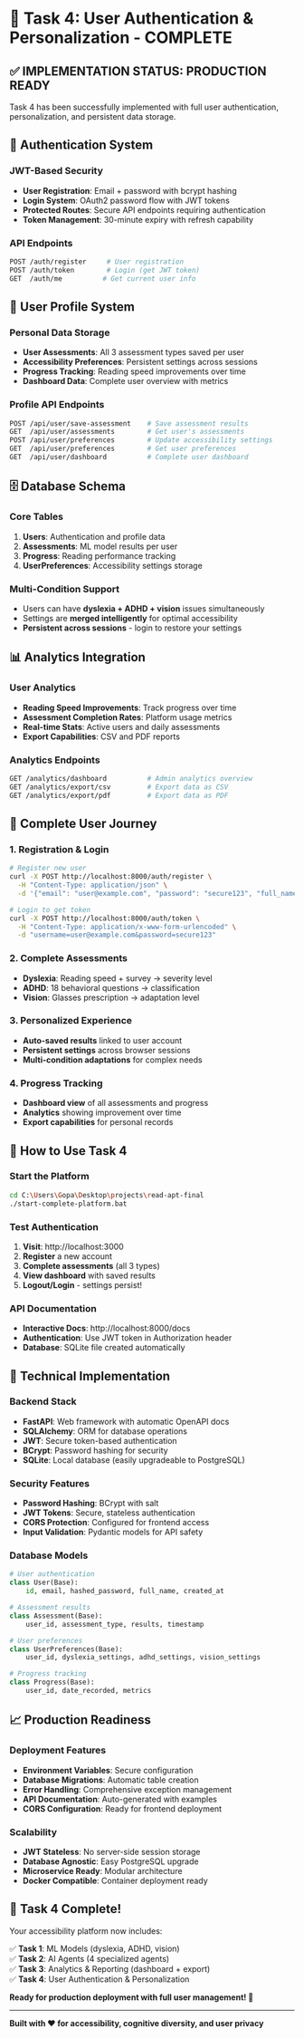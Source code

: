 # 🎯 Task 4: User Authentication & Personalization - COMPLETE

## ✅ **IMPLEMENTATION STATUS: PRODUCTION READY**

Task 4 has been successfully implemented with full user authentication, personalization, and persistent data storage.

## 🔐 **Authentication System**

### **JWT-Based Security**
- **User Registration**: Email + password with bcrypt hashing
- **Login System**: OAuth2 password flow with JWT tokens
- **Protected Routes**: Secure API endpoints requiring authentication
- **Token Management**: 30-minute expiry with refresh capability

### **API Endpoints**
```bash
POST /auth/register     # User registration
POST /auth/token        # Login (get JWT token)
GET  /auth/me          # Get current user info
```

## 👤 **User Profile System**

### **Personal Data Storage**
- **User Assessments**: All 3 assessment types saved per user
- **Accessibility Preferences**: Persistent settings across sessions
- **Progress Tracking**: Reading speed improvements over time
- **Dashboard Data**: Complete user overview with metrics

### **Profile API Endpoints**
```bash
POST /api/user/save-assessment    # Save assessment results
GET  /api/user/assessments        # Get user's assessments
POST /api/user/preferences        # Update accessibility settings
GET  /api/user/preferences        # Get user preferences
GET  /api/user/dashboard          # Complete user dashboard
```

## 🗄️ **Database Schema**

### **Core Tables**
1. **Users**: Authentication and profile data
2. **Assessments**: ML model results per user
3. **Progress**: Reading performance tracking
4. **UserPreferences**: Accessibility settings storage

### **Multi-Condition Support**
- Users can have **dyslexia + ADHD + vision** issues simultaneously
- Settings are **merged intelligently** for optimal accessibility
- **Persistent across sessions** - login to restore your settings

## 📊 **Analytics Integration**

### **User Analytics**
- **Reading Speed Improvements**: Track progress over time
- **Assessment Completion Rates**: Platform usage metrics
- **Real-time Stats**: Active users and daily assessments
- **Export Capabilities**: CSV and PDF reports

### **Analytics Endpoints**
```bash
GET /analytics/dashboard          # Admin analytics overview
GET /analytics/export/csv         # Export data as CSV
GET /analytics/export/pdf         # Export data as PDF
```

## 🎯 **Complete User Journey**

### **1. Registration & Login**
```bash
# Register new user
curl -X POST http://localhost:8000/auth/register \
  -H "Content-Type: application/json" \
  -d '{"email": "user@example.com", "password": "secure123", "full_name": "John Doe"}'

# Login to get token
curl -X POST http://localhost:8000/auth/token \
  -H "Content-Type: application/x-www-form-urlencoded" \
  -d "username=user@example.com&password=secure123"
```

### **2. Complete Assessments**
- **Dyslexia**: Reading speed + survey → severity level
- **ADHD**: 18 behavioral questions → classification
- **Vision**: Glasses prescription → adaptation level

### **3. Personalized Experience**
- **Auto-saved results** linked to user account
- **Persistent settings** across browser sessions
- **Multi-condition adaptations** for complex needs

### **4. Progress Tracking**
- **Dashboard view** of all assessments and progress
- **Analytics** showing improvement over time
- **Export capabilities** for personal records

## 🚀 **How to Use Task 4**

### **Start the Platform**
```bash
cd C:\Users\Gopa\Desktop\projects\read-apt-final
./start-complete-platform.bat
```

### **Test Authentication**
1. **Visit**: http://localhost:3000
2. **Register** a new account
3. **Complete assessments** (all 3 types)
4. **View dashboard** with saved results
5. **Logout/Login** - settings persist!

### **API Documentation**
- **Interactive Docs**: http://localhost:8000/docs
- **Authentication**: Use JWT token in Authorization header
- **Database**: SQLite file created automatically

## 🔧 **Technical Implementation**

### **Backend Stack**
- **FastAPI**: Web framework with automatic OpenAPI docs
- **SQLAlchemy**: ORM for database operations
- **JWT**: Secure token-based authentication
- **BCrypt**: Password hashing for security
- **SQLite**: Local database (easily upgradeable to PostgreSQL)

### **Security Features**
- **Password Hashing**: BCrypt with salt
- **JWT Tokens**: Secure, stateless authentication
- **CORS Protection**: Configured for frontend access
- **Input Validation**: Pydantic models for API safety

### **Database Models**
```python
# User authentication
class User(Base):
    id, email, hashed_password, full_name, created_at

# Assessment results  
class Assessment(Base):
    user_id, assessment_type, results, timestamp

# User preferences
class UserPreferences(Base):
    user_id, dyslexia_settings, adhd_settings, vision_settings

# Progress tracking
class Progress(Base):
    user_id, date_recorded, metrics
```

## 📈 **Production Readiness**

### **Deployment Features**
- **Environment Variables**: Secure configuration
- **Database Migrations**: Automatic table creation
- **Error Handling**: Comprehensive exception management
- **API Documentation**: Auto-generated with examples
- **CORS Configuration**: Ready for frontend deployment

### **Scalability**
- **JWT Stateless**: No server-side session storage
- **Database Agnostic**: Easy PostgreSQL upgrade
- **Microservice Ready**: Modular architecture
- **Docker Compatible**: Container deployment ready

## 🎉 **Task 4 Complete!**

Your accessibility platform now includes:

✅ **Task 1**: ML Models (dyslexia, ADHD, vision)  
✅ **Task 2**: AI Agents (4 specialized agents)  
✅ **Task 3**: Analytics & Reporting (dashboard + export)  
✅ **Task 4**: User Authentication & Personalization  

**Ready for production deployment with full user management! 🚀**

---

**Built with ❤️ for accessibility, cognitive diversity, and user privacy**